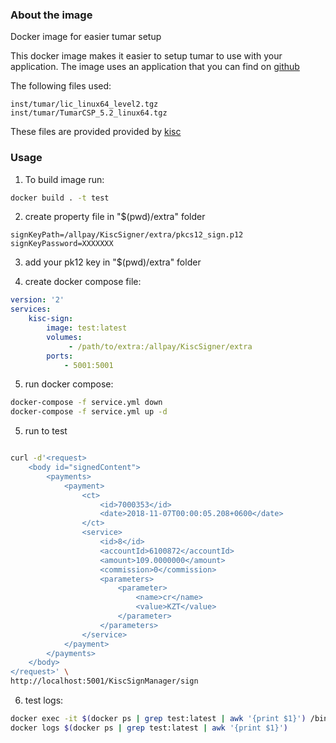### About the image

Docker image for easier tumar setup

This docker image makes it easier to setup tumar to use with your application.
The image uses an application that you can find on [github](https://github.com/Softrack-LLP/kisc-signer)

The following files used:

```
inst/tumar/lic_linux64_level2.tgz
inst/tumar/TumarCSP_5.2_linux64.tgz
```

These files are provided provided by [kisc](https://ca.kisc.kz/webra/res-open/tumar_others.htm)

### Usage

1. To build image run:

```bash
docker build . -t test
```

2. create property file in "$(pwd)/extra" folder

```properties
signKeyPath=/allpay/KiscSigner/extra/pkcs12_sign.p12
signKeyPassword=XXXXXXX
```

3. add your pk12 key in "$(pwd)/extra" folder

4. create docker compose file:

```yml
version: '2'
services:
    kisc-sign:
        image: test:latest
        volumes:
             - /path/to/extra:/allpay/KiscSigner/extra
        ports:
            - 5001:5001
```

5. run docker compose:
```bash
docker-compose -f service.yml down
docker-compose -f service.yml up -d
```

5. run to test

```bash

curl -d'<request>
    <body id="signedContent">
        <payments>
            <payment>
                <ct>
                    <id>7000353</id>
                    <date>2018-11-07T00:00:05.208+0600</date>
                </ct>
                <service>
                    <id>8</id>
                    <accountId>6100872</accountId>
                    <amount>109.0000000</amount>
                    <commission>0</commission>
                    <parameters>
                        <parameter>
                            <name>cr</name>
                            <value>KZT</value>
                        </parameter>
                    </parameters>
                </service>
            </payment>
        </payments>
    </body>
</request>' \
http://localhost:5001/KiscSignManager/sign

```

6. test logs:

```bash
docker exec -it $(docker ps | grep test:latest | awk '{print $1}') /bin/bash
docker logs $(docker ps | grep test:latest | awk '{print $1}')
```
